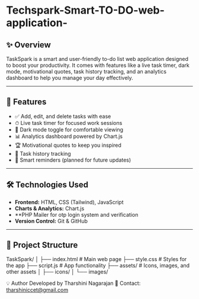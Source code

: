 # Techspark-Smart-TO-DO-web-application-
## ✨ Overview
TaskSpark is a smart and user-friendly to-do list web application designed to boost your productivity. It comes with features like a live task timer, dark mode, motivational quotes, task history tracking, and an analytics dashboard to help you manage your day effectively.

---

## 🚀 Features
- ✅ Add, edit, and delete tasks with ease
- ⏱ Live task timer for focused work sessions
- 🌙 Dark mode toggle for comfortable viewing
- 📊 Analytics dashboard powered by Chart.js
- 🏆 Motivational quotes to keep you inspired
- 📅 Task history tracking
- 🔔 Smart reminders (planned for future updates)

---

## 🛠️ Technologies Used
- **Frontend:** HTML, CSS (Tailwind), JavaScript
- **Charts & Analytics:** Chart.js
- **PHP Mailer for  otp login system and verification 
- **Version Control:** Git & GitHub

---

## 📂 Project Structure
TaskSpark/
│
├── index.html # Main web page
├── style.css # Styles for the app
├── script.js # App functionality
├── assets/ # Icons, images, and other assets
│ ├── icons/
│ └── images/


💡 Author
Developed by Tharshini Nagarajan
📧 Contact: tharshiniccet@gmail.com
